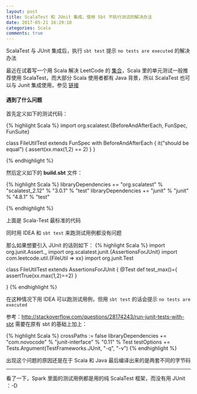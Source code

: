 ```yaml
---
layout: post
title: ScalaTest 和 JUnit 集成，使用 Sbt 不执行测试的解决办法
date: 2017-05-21 16:29:10
categories: Scala
comments: true
---
```

ScalaTest 与 JUnit 集成后，执行 `sbt test` 提示 `no tests are executed` 的解决办法

<!-- more -->

最近在试着写一个用 Scala 解决 LeetCode 的 [集合](https://github.com/Allianzcortex/Scala-LeetCode)，Scala 里的单元测试一般推荐使用 ScalaTest，而大部分 Scala 使用者都有 Java 背景，所以 ScalaTest 也可以与 Junit 集成使用，参见 [链接](http://www.scalatest.org/getting_started_with_junit_4_in_scala)

#### 遇到了什么问题

首先定义如下的测试代码：

{% highlight Scala %}
import org.scalatest.{BeforeAndAfterEach, FunSpec, FunSuite}

class FileUtilTest extends FunSpec with BeforeAndAfterEach {
    it("should be equal") {
        assert(xx.max(1,2) == 2)
    }
}

{% endhighlight %}

然后定义如下的 **build.sbt** 文件：

{% highlight Scala %}
libraryDependencies += "org.scalatest" % "scalatest_2.12" % "3.0.1" % "test"
libraryDependencies += "junit" % "junit" % "4.8.1" % "test"

{% endhighlight %}

上面是 Scala-Test 最标准的代码

同时用 IDEA 和 `sbt test` 来跑测试用例都没有问题

那么如果想要引入 JUnit 的话则如下：
{% highlight Scala %}
import org.junit.Assert._
import org.scalatest.junit.{AssertionsForJUnit}
import com.leetcode.util.{FileUtil => xx}
import org.junit.Test

class FileUtilTest extends  AssertionsForJUnit {
    @Test def test_max()={
     assertTrue(xx.max(1,2)==2)
   }

}
{% endhighlight %}

在这种情况下用 IDEA 可以跑测试用例，但用 `sbt test` 的话会提示 `no tests are executed`

参考：http://stackoverflow.com/questions/28174243/run-junit-tests-with-sbt 需要在原有 sbt 的基础上加上：

{% highlight Scala %}
crossPaths := false
libraryDependencies += "com.novocode" % "junit-interface" % "0.11" % Test
testOptions += Tests.Argument(TestFrameworks.JUnit, "-q", "-v")
{% endhighlight %}

出现这个问题的原因还是在于 Scala 和 Java 最后编译出来的是两套不同的字节码

---

看了一下，Spark 里面的测试用例都是用的纯 ScalaTest 框架，而没有用 JUnit ：-D